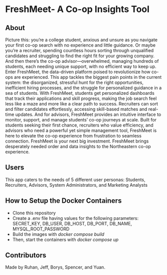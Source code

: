 # FreshMeet- A Co-op Insights Tool

## About

Picture this: you’re a college student, anxious and unsure as you navigate your first co-op search with no experience and little guidance. Or maybe you’re a recruiter, spending countless hours sorting through unqualified candidates and struggling to find the right fit for your growing company. And then there’s the co-op advisor—overwhelmed, managing hundreds of students, each needing unique support, with no efficient way to keep up.
Enter FreshMeet, the data-driven platform poised to revolutionize how co-ops are experienced. This app tackles the biggest pain points in the current system: the disorganized, stressful hunt for the right opportunities, inefficient hiring processes, and the struggle for personalized guidance in a sea of students. With FreshMeet, students get personalized dashboards that track their applications and skill progress, making the job search feel less like a maze and more like a clear path to success. Recruiters can sort and filter candidates effortlessly, accessing skill-based matches and real-time updates. And for advisors, FreshMeet provides an intuitive interface to monitor, support, and manage students’ co-op journeys at scale.
Built for students seeking their first chance, recruiters who value efficiency, and advisors who need a powerful yet simple management tool, FreshMeet is here to elevate the co-op experience from frustration to seamless connection. FreshMeet is your next big investment. FreshMeet brings desperately needed order and data insights to the Northeastern co-op experience.

## Users

This app caters to the needs of 5 different user personas: Students, Recruiters, Advisors, System Administrators, and Marketing Analysts

## How to Setup the Docker Containers
* Clone this repository
* Create a .env file having values for the following parameters: SECRET_KEY, DB_USER, DB_HOST, DB_PORT, DB_NAME, MYSQL_ROOT_PASSWORD
* Build the images with _docker compose build_
* Then, start the containers with _docker compose up_

## Contributors

Made by Ruhan, Jeff, Borys, Spencer, and Yuan.


